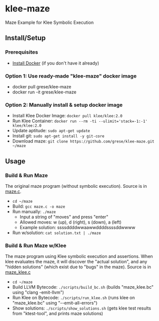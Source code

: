 # klee-maze

Maze Example for Klee Symbolic Execution

## Install/Setup

### Prerequisites

- [Install Docker](https://docs.docker.com/get-started/) (if you don't have it already)

### Option 1: Use ready-made "klee-maze" docker image

- docker pull grese/klee-maze
- docker run -it grese/klee-maze

### Option 2: Manually install & setup docker image

- Install Klee Docker Image: `docker pull klee/klee:2.0`
- Run Klee Container: `docker run --rm -ti --ulimit='stack=-1:-1' klee/klee:2.0`
- Update aptitude: `sudo apt-get update`
- Install git: `sudo apt-get install -y git-core`
- Download maze: `git clone https://github.com/grese/klee-maze.git ~/maze`

## Usage

### Build & Run Maze

The original maze program (without symbolic execution). Source is in [maze.c](https://github.com/grese/klee-maze/blob/master/maze.c).

- `cd ~/maze`
- Build: `gcc maze.c -o maze`
- Run manually: `./maze`
  - Input a string of "moves" and press "enter"
  - Allowed moves: w (up), d (right), s (down), a (left)
  - Example solution: ssssddddwwaawwddddssssddwwww
- Run w/solution: `cat solution.txt | ./maze`

### Build & Run Maze w/Klee

The maze program using Klee symbolic execution and assertions.  When klee evaluates the maze, it will discover the "actual solution", and any "hidden solutions" (which exist due to "bugs" in the maze). Source is in [maze_klee.c](https://github.com/grese/klee-maze/blob/master/maze_klee.c)

- `cd ~/maze`
- Build LLVM Bytecode: `./scripts/build_bc.sh` (builds "maze_klee.bc" using "clang -emit-llvm")
- Run Klee on Bytecode: `./scripts/run_klee.sh` (runs klee on "maze_klee.bc" using "--emit-all-errors")
- Show solutions: `./scripts/show_solutions.sh` (gets klee test results from "ktest-tool", and prints maze solutions)
